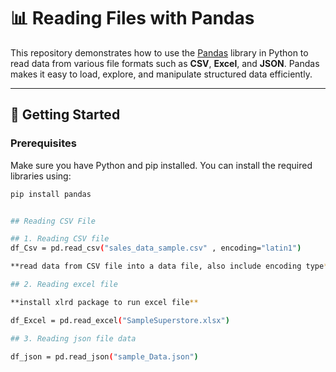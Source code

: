 # 📊 Reading Files with Pandas

This repository demonstrates how to use the [Pandas](https://pandas.pydata.org/) library in Python to read data from various file formats such 
as **CSV**, **Excel**, and **JSON**. Pandas makes it easy to load, explore, and manipulate structured data efficiently.

---

## 🚀 Getting Started

### Prerequisites

Make sure you have Python and pip installed. You can install the required libraries using:

```bash
pip install pandas 


## Reading CSV File

## 1. Reading CSV file
df_Csv = pd.read_csv("sales_data_sample.csv" , encoding="latin1")

**read data from CSV file into a data file, also include encoding type**

## 2. Reading excel file

**install xlrd package to run excel file**

df_Excel = pd.read_excel("SampleSuperstore.xlsx")

## 3. Reading json file data

df_json = pd.read_json("sample_Data.json")














